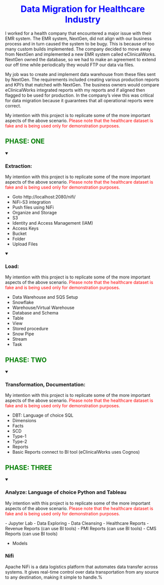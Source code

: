 # <font color=blue><center>Data Migration for Healthcare Industry </center></font>
I worked for a health company that encountered a major issue with their EMR system. The EMR system, NextGen, did not align with our business process and in turn caused the system to be bugy. This is because of too many custom builds implemented. The company decided to move away from NextGen and implemented a new EMR system called eClinicalWorks. NextGen owned the database, so we had to make an agreement to extend our off time while periodically they would FTP our data via files. 

My job was to create and implement data warehouse from these files sent by NextGen. The requirements included creating various production reports and KPI’s that matched with NextGen. The business owners would compare eClinicalWorks integrated reports with my reports and if aligned then flagged to be used for production. In the company’s view this was critical for data migration because it guarantees that all operational reports were correct. 

My intention with this project is to replicate some of the more important aspects of the above scenario. <font color=red>Please note that the healthcare dataset is fake and is being used only for demonstration purposes. </font>

## <font color=green><left>PHASE: ONE </left></font>

<details open>
    
<summary>
    
### Extraction:
</summary>

<p>
    My intention with this project is to replicate some of the more important aspects of the above scenario. <font color=red>Please note that the healthcare dataset is fake and is being used only for demonstration purposes. </font>
</p>

- Goto http://localhost:2080/nifi/
- NiFi-S3 integration
- Push files using NiFi
- Organize and Storage
- S3
- Identity and Access Management (IAM)
- Access Keys
- Bucket
- Folder
- Upload Files
  
</details>

<details open>
    
<summary>
    
### Load:
</summary>

<p>
My intention with this project is to replicate some of the more important aspects of the above scenario. <font color=red>Please note that the healthcare dataset is fake and is being used only for demonstration purposes. </font>
</p>

- Data Warehouse and SQS Setup
- Snowflake
- Warehouse/Virtual Warehouse
- Database and Schema
- Table
- View
- Stored procedure
- Snow Pipe
 - Stream
- Task

</details>

## <font color=green><left>PHASE: TWO </left></font>
<details open>
    
<summary>
    
### Transformation, Documentation:
</summary>

<p>
My intention with this project is to replicate some of the more important aspects of the above scenario. <font color=red>Please note that the healthcare dataset is fake and is being used only for demonstration purposes. </font>
</p>

- DBT: Language of choice SQL
- Dimensions
- Facts
- SCD
- Type-1
- Type-2
- Reports
- Basic Reports connect to BI tool (eClinicalWorks uses Cognos)
  
</details>

## <font color=green><left>PHASE: THREE </left></font>
<details open>
    
<summary>
    
### Analyze: Language of choice Python and Tableau
</summary>

<p>
My intention with this project is to replicate some of the more important aspects of the above scenario. <font color=red>Please note that the healthcare dataset is fake and is being used only for demonstration purposes. </font>
</p>
- Jupyter Lab
- Data Exploring
- Data Cleansing
- Healthcare Reports
- Revenue Reports (can use BI tools)
- PMI Reports (can use BI tools) 
- CMS Reports (can use BI tools)

</details>

* Models

### Nifi
Apache NiFi is a data logistics platform that automates data transfer across systems. It gives real-time control over data transportation from any source to any destination, making it simple to handle.%                  
